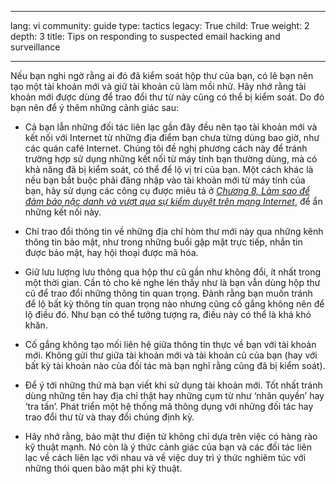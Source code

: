 

---

lang: vi
community: guide
type: tactics
legacy: True
child: True
weight: 2
depth: 3
title: Tips on responding to suspected email hacking and surveillance

---

Nếu bạn nghi ngờ rằng ai đó đã kiểm soát hộp thư của bạn, có lẽ bạn nên tạo một tài khoản mới và giữ tài khoản cũ làm mồi nhử. Hãy nhớ rằng tài khoản mới được dùng để trao đổi thư từ này cũng có thể bị kiểm soát. Do đó bạn nên để ý thêm những cảnh giác sau:

- Cả bạn lẫn những đối tác liên lạc gần đây đều nên tạo tài khoản mới và kết nối với Internet từ những địa điểm bạn chưa từng dùng bao giờ, như các quán café Internet. Chúng tôi đề nghị phương cách này để tránh trường hợp sử dụng những kết nối từ máy tính bạn thường dùng, mà có khả năng đã bị kiểm soát, có thể để lộ vị trí của bạn. Một cách khác là nếu bạn bắt buộc phải đăng nhập vào tài khoản mới từ máy tính của bạn, hãy sử dụng các công cụ được miêu tả ở [*Chương 8, Làm sao để đảm bảo nặc danh và vượt qua sự kiểm duyệt trên mạng Internet*](/vi/chuong-8), để ẩn những kết nối này.

- Chỉ trao đổi thông tin về những địa chỉ hòm thư mới này qua những kênh thông tin bảo mật, như trong những buổi gặp mặt trực tiếp, nhắn tin được bảo mật, hay hội thoại được mã hóa.

- Giữ lưu lượng lưu thông qua hộp thư cũ gần như không đổi, ít nhất trong một thời gian. Cần tỏ cho kẻ nghe lén thấy như là bạn vẫn dùng hộp thư cũ để trao đổi những thông tin quan trọng. Đành rằng bạn muốn tránh để lộ bất kỳ thông tin quan trọng nào nhưng cũng cố gắng không nên để lộ điều đó. Như bạn có thể tưởng tượng ra, điều này có thể là khá khó khăn.

- Cố gắng không tạo mối liên hệ giữa thông tin thực về bạn với tài khoản mới. Không gửi thư giữa tài khoản mới và tài khoản cũ của bạn (hay với bất kỳ tài khoản nào của đối tác mà bạn nghĩ rằng cũng đã bị kiểm soát).

- Để ý tới những thứ mà bạn viết khi sử dụng tài khoản mới. Tốt nhất tránh dùng những tên hay địa chỉ thật hay những cụm từ như ‘nhân quyền’ hay ‘tra tấn’. Phát triển một hệ thống mã thông dụng với những đối tác hay trao đổi thư từ và thay đổi chúng định kỳ.

- Hãy nhớ rằng, bảo mật thư điện tử không chỉ dựa trên việc có hàng rào kỹ thuật mạnh. Nó còn là ý thức cảnh giác của bạn và các đối tác liên lạc về cách liên lạc với nhau và về việc duy trì ý thức nghiêm túc với những thói quen bảo mật phi kỹ thuật.

